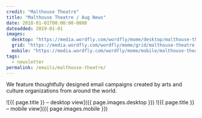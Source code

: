 ```yaml
---
credit: "Malthouse Theatre"
title: "Malthouse Theatre / Aug News"
date: 2018-01-01T00:00:00-0800
dateadded: 2019-01-01
images:
  desktop: "https://media.wordfly.com/wordfly/mome/desktop/malthouse-theatre.jpg"
  grid: "https://media.wordfly.com/wordfly/mome/grid/malthouse-theatre.jpg"
  mobile: "https://media.wordfly.com/wordfly/mome/mobile/malthouse-theatre.jpg"
tags:
  - newsletter
permalink: /emails/malthouse-theatre/
---
```

We feature thoughtfully designed email campaigns created by arts and culture organizations from around the world.

![{{ page.title }} – desktop view]({{ page.images.desktop }})
![{{ page.title }} – mobile view]({{ page.images.mobile }})
